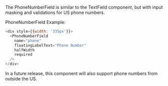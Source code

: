 The PhoneNumberField is similar to the TextField component, but with input masking and validations for US phone numbers.

PhoneNumberField Example:

```js
<div style={{width: '335px'}}>
  <PhoneNumberField
    name="phone"
    floatingLabelText="Phone Number"
    halfWidth
    required
  />
</div>
```

In a future release, this component will also support phone numbers from outside the US.